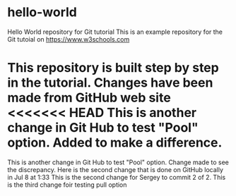 # hello-world
Hello World repository for Git tutorial
This is an example repository for the Git tutoial on https://www.w3schools.com

This repository is built step by step in the tutorial.
Changes have been made from GitHub web site
<<<<<<< HEAD
This is another change in Git Hub to test "Pool" option. Added to make a difference.
=======
This is another change in Git Hub to test "Pool" option. Change made to see the discrepancy.
Here is the second change that is done on GitHub locally in Jul 8 at 1:33
This is the second change for Sergey to commit 2 of 2.
This is the third change foir testing pull option
